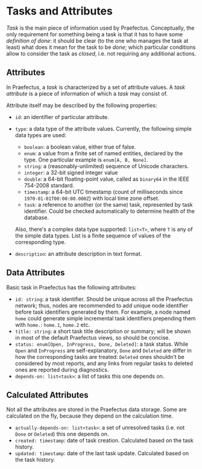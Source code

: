 Tasks and Attributes
====================

_Task_ is the main piece of information used by Praefectus. Conceptually, the
only requirement for something being a task is that it has to have some
_definition of done_: it should be clear (to the one who manages the task at
least) what does it mean for the task to be _done_; which particular conditions
allow to consider the task as _closed_, i.e. not requiring any additional
actions.

Attributes
----------

In Praefectus, a _task_ is characterized by a set of attribute values. A _task
attribute_ is a piece of information of which a _task_ may consist of.

Attribute itself may be described by the following properties:

- `id`: an identifier of particular attribute.

- `type`: a data type of the attribute values. Currently, the following simple
  data types are used:

  - `boolean`: a boolean value, either true of false.
  - `enum`: a value from a finite set of named entities, declared by the type.
    One particular example is `enum[A, B, None]`.
  - `string`: a (reasonably-unlimited) sequence of Unicode characters.
  - `integer`: a 32-bit signed integer value
  - `double`: a 64-bit floating-point value, called as `binary64` in the IEEE
    754-2008 standard.
  - `timestamp`: a 64-bit UTC timestamp (count of milliseconds since
    `1970-01-01T00:00:00.000Z`) with local time zone offset.
  - `task`: a reference to another (or the same) task, represented by task
    identifier. Could be checked automatically to determine health of the
    database.

  Also, there's a complex data type supported: `list<T>`, where `T` is any of
  the simple data types. List is a finite sequence of values of the
  corresponding type.

- `description`: an attribute description in text format.

Data Attributes
---------------

Basic task in Praefectus has the following attributes:

- `id: string`: a task identifier. Should be unique across all the Praefectus
  network; thus, nodes are recommended to add unique node identifier before task
  identifiers generated by them. For example, a node named `home` could generate
  simple incremental task identifiers prepending them with `home.`: `home.1`,
  `home.2` etc.
- `title: string`: a short task title description or summary; will be shown in
  most of the default Praefectus views, so should be concise.
- `status: enum[Open, InProgress, Done, Deleted]`: a task status. While `Open`
  and `InProgress` are self-explanatory, `Done` and `Deleted` are differ in how
  the corresponding tasks are treated: `Deleted` ones shouldn't be considered by
  most reports, and any links from regular tasks to deleted ones are reported
  during diagnostics.
- `depends-on: list<task>`: a list of tasks this one depends on.

Calculated Attributes
---------------------

Not all the attributes are stored in the Praefectus data storage. Some are
calculated on the fly, because they depend on the calculation time.

- `actually-depends-on: list<task>`: a set of unresolved tasks (i.e. not `Done`
  or `Deleted`) this one depends on.
- `created: timestamp`: date of task creation. Calculated based on the task
  history.
- `updated: timestamp`: date of the last task update. Calculated based on the
  task history.
